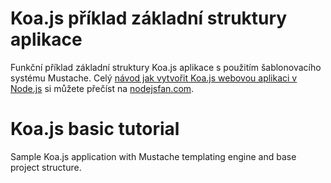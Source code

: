 # Koa.js příklad základní struktury aplikace

Funkční příklad základní struktury Koa.js aplikace s použitím šablonovacího systému Mustache. Celý [návod jak vytvořit Koa.js webovou aplikaci v Node.js](http://nodejsfan.com/jdeme-budoucnosti-naproti-s-koa-js-startujeme-novy-projekt/) si můžete přečíst na [nodejsfan.com](http://nodejsfan.com).

# Koa.js basic tutorial

Sample Koa.js application with Mustache templating engine and base project structure.

